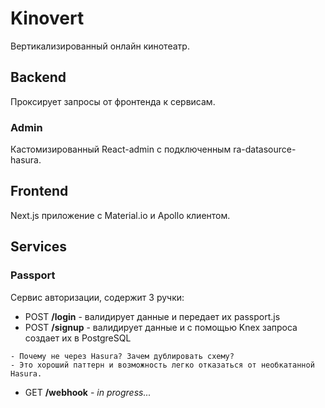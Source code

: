 # Kinovert

Вертикализированный онлайн кинотеатр.

## Backend

Проксирует запросы от фронтенда к сервисам.

### Admin

Кастомизированный React-admin с подключенным ra-datasource-hasura.

## Frontend

Next.js приложение с Material.io и Apollo клиентом.

## Services

### Passport

Сервис авторизации, содержит 3 ручки:
- POST **/login** - валидирует данные и передает их passport.js
- POST **/signup** - валидирует данные и с помощью Knex запроса создает их в PostgreSQL
```
- Почему не через Hasura? Зачем дублировать схему?
- Это хороший паттерн и возможность легко отказаться от необкатанной Hasura.
```
- GET **/webhook** - *in progress...*
